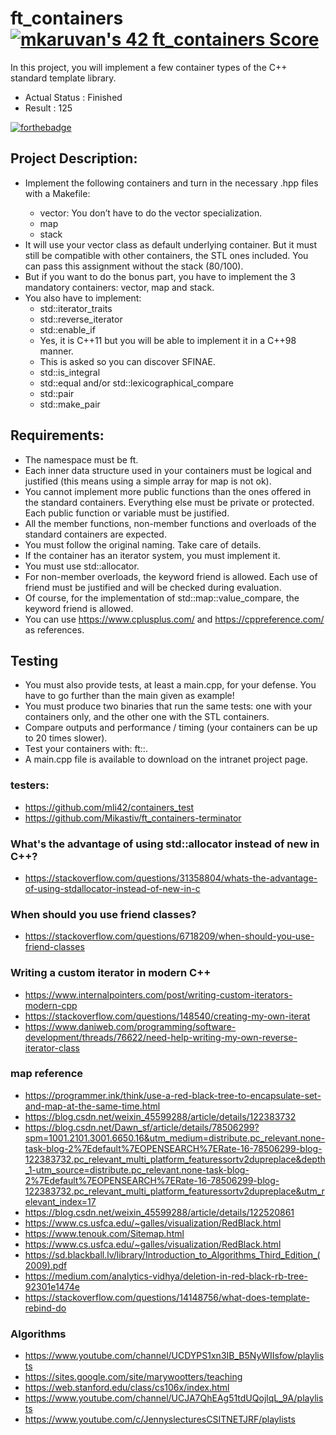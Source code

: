 # ft_containers [![mkaruvan's 42 ft_containers Score](https://badge42.vercel.app/api/v2/clbza7w7b00110fl7w15e2x3y/project/2909410)](https://github.com/JaeSeoKim/badge42)
In this project, you will implement a few container types of the C++ standard template library.
- Actual Status : Finished
- Result        : 125

[![forthebadge](https://forthebadge.com/images/badges/made-with-c-plus-plus.svg)](https://forthebadge.com)
## Project Description:
- Implement the following containers and turn in the necessary <container>.hpp files with a Makefile:
	- vector: You don’t have to do the vector<bool> specialization.
	- map
	- stack
- It will use your vector class as default underlying container. But it must still be compatible with other containers, the STL ones included. You can pass this assignment without the stack (80/100).
- But if you want to do the bonus part, you have to implement the 3 mandatory containers: vector, map and stack.
- You also have to implement:
	- std::iterator_traits
	- std::reverse_iterator
	- std::enable_if
	- Yes, it is C++11 but you will be able to implement it in a C++98 manner.
	- This is asked so you can discover SFINAE.
	- std::is_integral
	- std::equal and/or std::lexicographical_compare
	- std::pair
	- std::make_pair
## Requirements:
- The namespace must be ft.
- Each inner data structure used in your containers must be logical and justified (this means using a simple array for map is not ok).
- You cannot implement more public functions than the ones offered in the standard containers. Everything else must be private or protected. Each public function or variable must be justified.
- All the member functions, non-member functions and overloads of the standard containers are expected.
- You must follow the original naming. Take care of details.
- If the container has an iterator system, you must implement it.
- You must use std::allocator.
- For non-member overloads, the keyword friend is allowed. Each use of friend must be justified and will be checked during evaluation.
- Of course, for the implementation of std::map::value_compare, the keyword friend is allowed.
- You can use https://www.cplusplus.com/ and https://cppreference.com/ as references.
## Testing
- You must also provide tests, at least a main.cpp, for your defense. You have to go further than the main given as example!
- You must produce two binaries that run the same tests: one with your containers only, and the other one with the STL containers.
- Compare outputs and performance / timing (your containers can be up to 20 times slower).
- Test your containers with: ft::<container>.
- A main.cpp file is available to download on the intranet project page.
### testers:
- https://github.com/mli42/containers_test
- https://github.com/Mikastiv/ft_containers-terminator
### What's the advantage of using std::allocator instead of new in C++?
- https://stackoverflow.com/questions/31358804/whats-the-advantage-of-using-stdallocator-instead-of-new-in-c
### When should you use friend classes? 
- https://stackoverflow.com/questions/6718209/when-should-you-use-friend-classes

### Writing a custom iterator in modern C++
- https://www.internalpointers.com/post/writing-custom-iterators-modern-cpp
- https://stackoverflow.com/questions/148540/creating-my-own-iterat
- https://www.daniweb.com/programming/software-development/threads/76622/need-help-writing-my-own-reverse-iterator-class


### map reference
- https://programmer.ink/think/use-a-red-black-tree-to-encapsulate-set-and-map-at-the-same-time.html
- https://blog.csdn.net/weixin_45599288/article/details/122383732
- https://blog.csdn.net/Dawn_sf/article/details/78506299?spm=1001.2101.3001.6650.16&utm_medium=distribute.pc_relevant.none-task-blog-2%7Edefault%7EOPENSEARCH%7ERate-16-78506299-blog-122383732.pc_relevant_multi_platform_featuressortv2dupreplace&depth_1-utm_source=distribute.pc_relevant.none-task-blog-2%7Edefault%7EOPENSEARCH%7ERate-16-78506299-blog-122383732.pc_relevant_multi_platform_featuressortv2dupreplace&utm_relevant_index=17
- https://blog.csdn.net/weixin_45599288/article/details/122520861
- https://www.cs.usfca.edu/~galles/visualization/RedBlack.html
- https://www.tenouk.com/Sitemap.html
- https://www.cs.usfca.edu/~galles/visualization/RedBlack.html
- https://sd.blackball.lv/library/Introduction_to_Algorithms_Third_Edition_(2009).pdf
- https://medium.com/analytics-vidhya/deletion-in-red-black-rb-tree-92301e1474e
- https://stackoverflow.com/questions/14148756/what-does-template-rebind-do
### Algorithms
- https://www.youtube.com/channel/UCDYPS1xn3IB_B5NyWIIsfow/playlists
- https://sites.google.com/site/marywootters/teaching
- https://web.stanford.edu/class/cs106x/index.html
- https://www.youtube.com/channel/UCJA7QhEAg51tdUQojlqL_9A/playlists
- https://www.youtube.com/c/JennyslecturesCSITNETJRF/playlists
